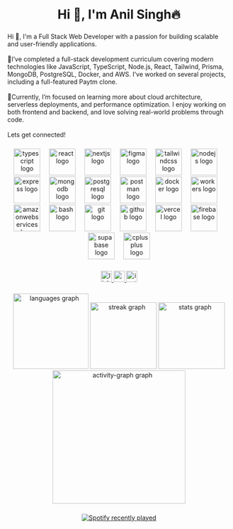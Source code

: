 <h1 align="center">Hi 👋, I'm Anil Singh🔥</h1>

###

<p align="left">Hi 👋, I'm a Full Stack Web Developer with a passion for building scalable and user-friendly applications.<br><br>🔭I’ve completed a full-stack development curriculum covering modern technologies like JavaScript, TypeScript, Node.js, React, Tailwind, Prisma, MongoDB, PostgreSQL, Docker, and AWS. I've worked on several projects, including a full-featured Paytm clone.<br><br>🌱Currently, I’m focused on learning more about cloud architecture, serverless deployments, and performance optimization. I enjoy working on both frontend and backend, and love solving real-world problems through code.<br><br>Lets get connected!</p>

###

<div align="center">
  <img src="https://skillicons.dev/icons?i=ts" height="60" alt="typescript logo"  />
  <img width="12" />
  <img src="https://skillicons.dev/icons?i=react" height="60" alt="react logo"  />
  <img width="12" />
  <img src="https://skillicons.dev/icons?i=nextjs" height="60" alt="nextjs logo"  />
  <img width="12" />
  <img src="https://skillicons.dev/icons?i=figma" height="60" alt="figma logo"  />
  <img width="12" />
  <img src="https://skillicons.dev/icons?i=tailwind" height="60" alt="tailwindcss logo"  />
  <img width="12" />
  <img src="https://skillicons.dev/icons?i=nodejs" height="60" alt="nodejs logo"  />
  <img width="12" />
  <img src="https://skillicons.dev/icons?i=express" height="60" alt="express logo"  />
  <img width="12" />
  <img src="https://skillicons.dev/icons?i=mongodb" height="60" alt="mongodb logo"  />
  <img width="12" />
  <img src="https://skillicons.dev/icons?i=postgres" height="60" alt="postgresql logo"  />
  <img width="12" />
  <img src="https://skillicons.dev/icons?i=postman" height="60" alt="postman logo"  />
  <img width="12" />
  <img src="https://skillicons.dev/icons?i=docker" height="60" alt="docker logo"  />
  <img width="12" />
  <img src="https://skillicons.dev/icons?i=workers" height="60" alt="workers logo"  />
  <img width="12" />
  <img src="https://skillicons.dev/icons?i=aws" height="60" alt="amazonwebservices logo"  />
  <img width="12" />
  <img src="https://skillicons.dev/icons?i=bash" height="60" alt="bash logo"  />
  <img width="12" />
  <img src="https://skillicons.dev/icons?i=git" height="60" alt="git logo"  />
  <img width="12" />
  <img src="https://skillicons.dev/icons?i=github" height="60" alt="github logo"  />
  <img width="12" />
  <img src="https://skillicons.dev/icons?i=vercel" height="60" alt="vercel logo"  />
  <img width="12" />
  <img src="https://skillicons.dev/icons?i=firebase" height="60" alt="firebase logo"  />
  <img width="12" />
  <img src="https://skillicons.dev/icons?i=supabase" height="60" alt="supabase logo"  />
  <img width="12" />
  <img src="https://skillicons.dev/icons?i=cpp" height="60" alt="cplusplus logo"  />
</div>

###

<div align="center">
  <a href="https://www.linkedin.com/in/anilsingh-in/" target="_blank">
    <img src="https://img.shields.io/static/v1?message=LINKEDIN&logo=linkedin&label=IN&color=0077B5&logoColor=black&labelColor=#&style=for-the-badge" height="25" alt="linkedin logo"  />
  </a>
  <a href="mailto:anilsingh.portfolio@gmail.com?subject=Hey!%20Lets%20Collaborate" target="_blank">
    <img src="https://img.shields.io/static/v1?message=GMAIL&logo=gmail&label=&color=D14836&logoColor=white&labelColor=#405de6&style=for-the-badge" height="25" alt="gmail logo"  />
  </a>
  <a href="https://www.instagram.com/anil____me/" target="_blank">
    <img src="https://img.shields.io/static/v1?message=INSTAGRAM&logo=instagram&label=&color=E4405F&logoColor=white&labelColor=#405de6&style=for-the-badge" height="25" alt="instagram logo"  />
  </a>
</div>

###

<div align="center">
  <img src="https://github-readme-stats.vercel.app/api/top-langs?username=developeranil65&locale=en&hide_title=false&layout=compact&card_width=320&langs_count=6&theme=dracula&hide_border=false&order=2" height="170" alt="languages graph"  />
  <img src="https://streak-stats.demolab.com?user=developeranil65&locale=en&mode=daily&theme=tokyonight&hide_border=true&border_radius=5&order=3" height="150" alt="streak graph"  />
  <img src="https://github-readme-stats.vercel.app/api?username=developeranil65&hide_title=true&hide_rank=false&show_icons=true&include_all_commits=true&count_private=true&disable_animations=false&theme=tokyonight&locale=en&hide_border=false&order=1" height="150" alt="stats graph"  />
  <img src="https://github-readme-activity-graph.vercel.app/graph?username=developeranil65&radius=16&theme=redical&area=true&order=5&hide_title=true&hide_border=false" height="300" alt="activity-graph graph"  />
</div>

###

<div align="center">
  <a href="https://open.spotify.com/user/31p4s3dhdz52atpuznsvmf3d3h4u">
    <img src="https://spotify-recently-played-readme.vercel.app/api?user=31p4s3dhdz52atpuznsvmf3d3h4u&count=4&unique=false" alt="Spotify recently played"  />
  </a>
</div>

###
